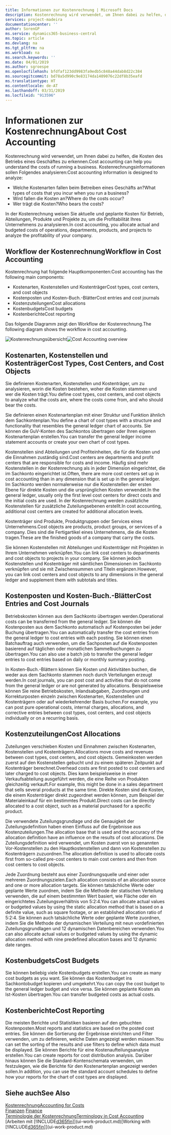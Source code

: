 ```yaml
---
title: Informationen zur Kostenrechnung | Microsoft Docs
description: Kostenrechnung wird verwendet, um Ihnen dabei zu helfen, die Kosten des Betriebs eines Geschäftes zu erkennen.
services: project-madeira
documentationcenter: ''
author: SorenGP
ms.service: dynamics365-business-central
ms.topic: article
ms.devlang: na
ms.tgt_pltfrm: na
ms.workload: na
ms.search.keywords: ''
ms.date: 04/01/2019
ms.author: sgroespe
ms.openlocfilehash: bfdfaf123dd9983fa9edb5c848a44dab8d22c384
ms.sourcegitcommit: bd78a5d990c9e83174da1409076c22df8b35eafd
ms.translationtype: HT
ms.contentlocale: de-AT
ms.lasthandoff: 03/31/2019
ms.locfileid: "913596"
---
```

# <a name="about-cost-accounting"></a><span data-ttu-id="c0c7a-103">Informationen zur Kostenrechnung</span><span class="sxs-lookup"><span data-stu-id="c0c7a-103">About Cost Accounting</span></span>
<span data-ttu-id="c0c7a-104">Kostenrechnung wird verwendet, um Ihnen dabei zu helfen, die Kosten des Betriebs eines Geschäftes zu erkennen.</span><span class="sxs-lookup"><span data-stu-id="c0c7a-104">Cost accounting can help you understand the costs of running a business.</span></span> <span data-ttu-id="c0c7a-105">Kostenrechnungsinformationen sollen Folgendes analysieren:</span><span class="sxs-lookup"><span data-stu-id="c0c7a-105">Cost accounting information is designed to analyze:</span></span>  

-   <span data-ttu-id="c0c7a-106">Welche Kostenarten fallen beim Betreiben eines Geschäfts an?</span><span class="sxs-lookup"><span data-stu-id="c0c7a-106">What types of costs that you incur when you run a business?</span></span>  
-   <span data-ttu-id="c0c7a-107">Wird fallen die Kosten an?</span><span class="sxs-lookup"><span data-stu-id="c0c7a-107">Where do the costs occur?</span></span>  
-   <span data-ttu-id="c0c7a-108">Wer trägt die Kosten?</span><span class="sxs-lookup"><span data-stu-id="c0c7a-108">Who bears the costs?</span></span>  

<span data-ttu-id="c0c7a-109">In der Kostenrechnung weisen Sie aktuelle und geplante Kosten für Betrieb, Abteilungen, Produkte und Projekte zu, um die Profitabilität Ihres Unternehmens zu analysieren.</span><span class="sxs-lookup"><span data-stu-id="c0c7a-109">In cost accounting, you allocate actual and budgeted costs of operations, departments, products, and projects to analyze the profitability of your company.</span></span>  

## <a name="workflow-in-cost-accounting"></a><span data-ttu-id="c0c7a-110">Workflow der Kostenrechnung</span><span class="sxs-lookup"><span data-stu-id="c0c7a-110">Workflow in Cost Accounting</span></span>  
<span data-ttu-id="c0c7a-111">Kostenrechnung hat folgende Hauptkomponenten:</span><span class="sxs-lookup"><span data-stu-id="c0c7a-111">Cost accounting has the following main components:</span></span>  

-   <span data-ttu-id="c0c7a-112">Kostenarten, Kostenstellen und Kostenträger</span><span class="sxs-lookup"><span data-stu-id="c0c7a-112">Cost types, cost centers, and cost objects</span></span>  
-   <span data-ttu-id="c0c7a-113">Kostenposten und Kosten-Buch.-Blätter</span><span class="sxs-lookup"><span data-stu-id="c0c7a-113">Cost entries and cost journals</span></span>  
-   <span data-ttu-id="c0c7a-114">Kostenzuteilungen</span><span class="sxs-lookup"><span data-stu-id="c0c7a-114">Cost allocations</span></span>  
-   <span data-ttu-id="c0c7a-115">Kostenbudgets</span><span class="sxs-lookup"><span data-stu-id="c0c7a-115">Cost budgets</span></span>
-   <span data-ttu-id="c0c7a-116">Kostenberichte</span><span class="sxs-lookup"><span data-stu-id="c0c7a-116">Cost reporting</span></span>  

<span data-ttu-id="c0c7a-117">Das folgende Diagramm zeigt den Workflow der Kostenrechnung.</span><span class="sxs-lookup"><span data-stu-id="c0c7a-117">The following diagram shows the workflow in cost accounting.</span></span>  

<span data-ttu-id="c0c7a-118">![Kostenrechnungsübersicht](media/costaccountingoverview.png "CostAccountingOverview")</span><span class="sxs-lookup"><span data-stu-id="c0c7a-118">![Cost Accounting overview](media/costaccountingoverview.png "CostAccountingOverview")</span></span>  

## <a name="cost-types-cost-centers-and-cost-objects"></a><span data-ttu-id="c0c7a-119">Kostenarten, Kostenstellen und Kostenträger</span><span class="sxs-lookup"><span data-stu-id="c0c7a-119">Cost Types, Cost Centers, and Cost Objects</span></span>  
<span data-ttu-id="c0c7a-120">Sie definieren Kostenarten, Kostenstellen und Kostenträger, um zu analysieren, worin die Kosten bestehen, woher die Kosten stammen und wer die Kosten trägt.</span><span class="sxs-lookup"><span data-stu-id="c0c7a-120">You define cost types, cost centers, and cost objects to analyze what the costs are, where the costs come from, and who should bear the costs.</span></span>  

<span data-ttu-id="c0c7a-121">Sie definieren einen Kostenartenplan mit einer Struktur und Funktion ähnlich dem Sachkontenplan.</span><span class="sxs-lookup"><span data-stu-id="c0c7a-121">You define a chart of cost types with a structure and functionality that resembles the general ledger chart of accounts.</span></span> <span data-ttu-id="c0c7a-122">Sie können die GuV-Konten des Sachkontos übertragen oder Ihren eigenen Kostenartenplan erstellen.</span><span class="sxs-lookup"><span data-stu-id="c0c7a-122">You can transfer the general ledger income statement accounts or create your own chart of cost types.</span></span>  

<span data-ttu-id="c0c7a-123">Kostenstellen sind Abteilungen und Profiteinheiten, die für die Kosten und die Einnahmen zuständig sind.</span><span class="sxs-lookup"><span data-stu-id="c0c7a-123">Cost centers are departments and profit centers that are responsible for costs and income.</span></span> <span data-ttu-id="c0c7a-124">Häufig sind mehr Kostenstellen in der Kostenrechnung als in jeder Dimension eingerichtet, die im Sachkonto eingerichtet ist.</span><span class="sxs-lookup"><span data-stu-id="c0c7a-124">Often, there are more cost centers set up in cost accounting than in any dimension that is set up in the general ledger.</span></span> <span data-ttu-id="c0c7a-125">Im Sachkonto werden normalerweise nur die Kostenstellen der ersten Ebene für direkte Kosten und die ursprünglichen Kosten verwendet.</span><span class="sxs-lookup"><span data-stu-id="c0c7a-125">In the general ledger, usually only the first level cost centers for direct costs and the initial costs are used.</span></span> <span data-ttu-id="c0c7a-126">In der Kostenrechnung werden zusätzliche Kostenstellen für zusätzliche Zuteilungsebenen erstellt.</span><span class="sxs-lookup"><span data-stu-id="c0c7a-126">In cost accounting, additional cost centers are created for additional allocation levels.</span></span>  

<span data-ttu-id="c0c7a-127">Kostenträger sind Produkte, Produktgruppen oder Services eines Unternehmens.</span><span class="sxs-lookup"><span data-stu-id="c0c7a-127">Cost objects are products, product groups, or services of a company.</span></span> <span data-ttu-id="c0c7a-128">Dies sind die Fertigartikel eines Unternehmens, die die Kosten tragen.</span><span class="sxs-lookup"><span data-stu-id="c0c7a-128">These are the finished goods of a company that carry the costs.</span></span>  

<span data-ttu-id="c0c7a-129">Sie können Kostenstellen mit Abteilungen und Kostenträger mit Projekten in Ihrem Unternehmen verknüpfen.</span><span class="sxs-lookup"><span data-stu-id="c0c7a-129">You can link cost centers to departments and cost objects to projects in your company.</span></span> <span data-ttu-id="c0c7a-130">Sie können jedoch Kostenstellen und Kostenträger mit sämtlichen Dimensionen im Sachkonto verknüpfen und sie mit Zwischensummen und Titeln ergänzen.</span><span class="sxs-lookup"><span data-stu-id="c0c7a-130">However, you can link cost centers and cost objects to any dimensions in the general ledger and supplement them with subtotals and titles.</span></span>  

## <a name="cost-entries-and-cost-journals"></a><span data-ttu-id="c0c7a-131">Kostenposten und Kosten-Buch.-Blätter</span><span class="sxs-lookup"><span data-stu-id="c0c7a-131">Cost Entries and Cost Journals</span></span>  
<span data-ttu-id="c0c7a-132">Betriebskosten können aus dem Sachkonto übertragen werden.</span><span class="sxs-lookup"><span data-stu-id="c0c7a-132">Operational costs can be transferred from the general ledger.</span></span> <span data-ttu-id="c0c7a-133">Sie können die Kostenposten aus dem Sachkonto automatisch auf Kostenposten bei jeder Buchung übertragen.</span><span class="sxs-lookup"><span data-stu-id="c0c7a-133">You can automatically transfer the cost entries from the general ledger to cost entries with each posting.</span></span> <span data-ttu-id="c0c7a-134">Sie können einen Batchauftrag auch verwenden, um die Sachposten auf die Kostenposten basierend auf täglichen oder monatlichen Sammelbuchungen zu übertragen.</span><span class="sxs-lookup"><span data-stu-id="c0c7a-134">You can also use a batch job to transfer the general ledger entries to cost entries based on daily or monthly summary posting.</span></span>  

<span data-ttu-id="c0c7a-135">In Kosten-Buch.-Blättern können Sie Kosten und Aktivitäten buchen, die weder aus dem Sachkonto stammen noch durch Verteilungen erzeugt werden.</span><span class="sxs-lookup"><span data-stu-id="c0c7a-135">In cost journals, you can post cost and activities that do not come from the general ledger or are not generated by allocations.</span></span> <span data-ttu-id="c0c7a-136">Beispielsweise können Sie reine Betriebskosten, Inlandsabgaben, Zuordnungen und Korrekturposten einzeln zwischen Kostenarten, Kostenstellen und Kostenträgern oder auf wiederkehrender Basis buchen.</span><span class="sxs-lookup"><span data-stu-id="c0c7a-136">For example, you can post pure operational costs, internal charges, allocations, and corrective entries between cost types, cost centers, and cost objects individually or on a recurring basis.</span></span>  

## <a name="cost-allocations"></a><span data-ttu-id="c0c7a-137">Kostenzuteilungen</span><span class="sxs-lookup"><span data-stu-id="c0c7a-137">Cost Allocations</span></span>  
<span data-ttu-id="c0c7a-138">Zuteilungen verschieben Kosten und Einnahmen zwischen Kostenarten, Kostenstellen und Kostenträgern.</span><span class="sxs-lookup"><span data-stu-id="c0c7a-138">Allocations move costs and revenues between cost types, cost centers, and cost objects.</span></span> <span data-ttu-id="c0c7a-139">Gemeinkosten werden zuerst auf den Kostenstellen gebucht und zu einem späteren Zeitpunkt auf Kostenträger berechnet.</span><span class="sxs-lookup"><span data-stu-id="c0c7a-139">Overhead costs are first posted to cost centers and later charged to cost objects.</span></span> <span data-ttu-id="c0c7a-140">Dies kann beispielsweise in einer Verkaufsabteilung ausgeführt werden, die eine Reihe von Produkten gleichzeitig verkauft.</span><span class="sxs-lookup"><span data-stu-id="c0c7a-140">For example, this might be done in a sales department that sells several products at the same time.</span></span> <span data-ttu-id="c0c7a-141">Direkte Kosten sind die Kosten, die einem Kostenträger direkt zugeordnet werden können, zum Beispiel der Materialeinkauf für ein bestimmtes Produkt.</span><span class="sxs-lookup"><span data-stu-id="c0c7a-141">Direct costs can be directly allocated to a cost object, such as a material purchased for a specific product.</span></span>  

<span data-ttu-id="c0c7a-142">Die verwendete Zuteilungsgrundlage und die Genauigkeit der Zuteilungsdefinition haben einen Einfluss auf die Ergebnisse aus Kostenzuteilungen.</span><span class="sxs-lookup"><span data-stu-id="c0c7a-142">The allocation base that is used and the accuracy of the allocation definition have an influence on the results of cost allocations.</span></span> <span data-ttu-id="c0c7a-143">Die Zuteilungsdefinition wird verwendet, um Kosten zuerst von so genannten Vor-Kostenstellen zu den Hauptkostenstellen und dann von Kostenstellen zu Kostenträgern zuzuordnen.</span><span class="sxs-lookup"><span data-stu-id="c0c7a-143">The allocation definition is used to allocate costs first from so-called pre-cost centers to main cost centers and then from cost centers to cost objects.</span></span>  

<span data-ttu-id="c0c7a-144">Jede Zuordnung besteht aus einer Zuordnungsquelle und einer oder mehreren Zuordnungszielen.</span><span class="sxs-lookup"><span data-stu-id="c0c7a-144">Each allocation consists of an allocation source and one or more allocation targets.</span></span> <span data-ttu-id="c0c7a-145">Sie können tatsächliche Werte oder geplante Werte zuordnen, indem Sie die Methode der statischen Verteilung verwenden, die auf einem bestimmten Wert basiert, wie Fläche oder ein eingerichtetes Zuteilungsverhältnis von 5:2:4.</span><span class="sxs-lookup"><span data-stu-id="c0c7a-145">You can allocate actual values or budgeted values by using the static allocation method that is based on a definite value, such as square footage, or an established allocation ratio of 5:2:4.</span></span> <span data-ttu-id="c0c7a-146">Sie können auch tatsächliche Werte oder geplante Werte zuordnen, indem Sie die Methode der dynamischen Verteilung mit neun vordefinierten Zuteilungsgrundlagen und 12 dynamischen Datenbereichen verwenden.</span><span class="sxs-lookup"><span data-stu-id="c0c7a-146">You can also allocate actual values or budgeted values by using the dynamic allocation method with nine predefined allocation bases and 12 dynamic date ranges.</span></span>  

## <a name="cost-budgets"></a><span data-ttu-id="c0c7a-147">Kostenbudgets</span><span class="sxs-lookup"><span data-stu-id="c0c7a-147">Cost Budgets</span></span>  
<span data-ttu-id="c0c7a-148">Sie können beliebig viele Kostenbudgets erstellen.</span><span class="sxs-lookup"><span data-stu-id="c0c7a-148">You can create as many cost budgets as you want.</span></span> <span data-ttu-id="c0c7a-149">Sie können das Kostenbudget ins Sachkontobudget kopieren und umgekehrt.</span><span class="sxs-lookup"><span data-stu-id="c0c7a-149">You can copy the cost budget to the general ledger budget and vice versa.</span></span> <span data-ttu-id="c0c7a-150">Sie können geplante Kosten als Ist-Kosten übertragen.</span><span class="sxs-lookup"><span data-stu-id="c0c7a-150">You can transfer budgeted costs as actual costs.</span></span>  

## <a name="cost-reporting"></a><span data-ttu-id="c0c7a-151">Kostenberichte</span><span class="sxs-lookup"><span data-stu-id="c0c7a-151">Cost Reporting</span></span>  
<span data-ttu-id="c0c7a-152">Die meisten Berichte und Statistiken basieren auf den gebuchten Kostenposten.</span><span class="sxs-lookup"><span data-stu-id="c0c7a-152">Most reports and statistics are based on the posted cost entries.</span></span> <span data-ttu-id="c0c7a-153">Sie können die Sortierung der Ergebnisse einrichten und Filter verwenden, um zu definieren, welche Daten angezeigt werden müssen.</span><span class="sxs-lookup"><span data-stu-id="c0c7a-153">You can set the sorting of the results and use filters to define which data must be displayed.</span></span> <span data-ttu-id="c0c7a-154">Sie können Berichte für eine Kostenaufteilungsanalyse erstellen.</span><span class="sxs-lookup"><span data-stu-id="c0c7a-154">You can create reports for cost distribution analysis.</span></span> <span data-ttu-id="c0c7a-155">Darüber hinaus können Sie die Standard-Kontenschemata verwenden, um festzulegen, wie die Berichte für den Kostenartenplan angezeigt werden sollen.</span><span class="sxs-lookup"><span data-stu-id="c0c7a-155">In addition, you can use the standard account schedules to define how your reports for the chart of cost types are displayed.</span></span>  

## <a name="see-also"></a><span data-ttu-id="c0c7a-156">Siehe auch</span><span class="sxs-lookup"><span data-stu-id="c0c7a-156">See Also</span></span>  
 [<span data-ttu-id="c0c7a-157">Kostenrechnung</span><span class="sxs-lookup"><span data-stu-id="c0c7a-157">Accounting for Costs</span></span>](finance-manage-cost-accounting.md)  
 <span data-ttu-id="c0c7a-158">[Finanzen](finance.md) </span><span class="sxs-lookup"><span data-stu-id="c0c7a-158">[Finance](finance.md) </span></span>  
 [<span data-ttu-id="c0c7a-159">Terminologie der Kostenrechnung</span><span class="sxs-lookup"><span data-stu-id="c0c7a-159">Terminology in Cost Accounting</span></span>](finance-terminology-in-cost-accounting.md)  
 <span data-ttu-id="c0c7a-160">[Arbeiten mit [!INCLUDE[d365fin](includes/d365fin_md.md)]](ui-work-product.md)</span><span class="sxs-lookup"><span data-stu-id="c0c7a-160">[Working with [!INCLUDE[d365fin](includes/d365fin_md.md)]](ui-work-product.md)</span></span>
